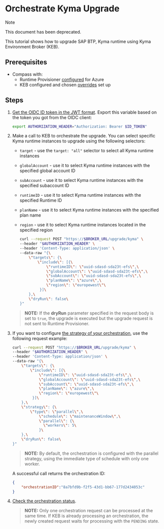 # Orchestrate Kyma Upgrade

> [!NOTE]
> This document has been deprecated.

This tutorial shows how to upgrade SAP BTP, Kyma runtime using Kyma Environment Broker (KEB).

## Prerequisites

- Compass with:
  * Runtime Provisioner [configured](https://github.com/kyma-project/control-plane/blob/main/docs/provisioner/08-02-provisioning-gardener.md) for Azure
  * KEB configured and chosen [overrides](https://kyma-project.io/#/04-operation-guides/operations/03-change-kyma-config-values) set up

## Steps

1. [Get the OIDC ID token in the JWT format](01-10-authorization.md). Export this variable based on the token you got from the OIDC client:

   ```bash
   export AUTHORIZATION_HEADER="Authorization: Bearer $ID_TOKEN"
   ```

2. Make a call to KEB to orchestrate the upgrade. You can select specific Kyma runtime instances to upgrade using the following selectors:

   - `target` - use the `target: "all"` selector to select all Kyma runtime instances
   - `globalAccount` - use it to select Kyma runtime instances with the specified global account ID
   - `subAccount` - use it to select Kyma runtime instances with the specified subaccount ID
   - `runtimeID` - use it to select Kyma runtime instances with the specified Runtime ID
   - `planName` - use it to select Kyma runtime instances with the specified plan name
   - `region` - use it to select Kyma runtime instances located in the specified region

      ```bash
      curl --request POST "https://$BROKER_URL/upgrade/kyma" \
      --header "$AUTHORIZATION_HEADER" \
      --header 'Content-Type: application/json' \
      --data-raw "{\
          \"targets\": {\
              \"include\": [{\
                  \"runtimeID\": \"uuid-sdasd-sda23t-efs\",\
                  \"globalAccount\": \"uuid-sdasd-sda23t-efs\",\
                  \"subAccount\": \"uuid-sdasd-sda23t-efs\",\
                  \"planName\": \"azure\",\
                  \"region\": \"europewest\"\
               }]\
          },\
          \"dryRun\": false\
      }"
      ```

   > **NOTE:** If the **dryRun** parameter specified in the request body is set to `true`, the upgrade is executed but the upgrade request is not sent to Runtime Provisioner.

3. If you want to configure [the strategy of your orchestration](02-50-orchestration.md#strategies), use the following request example:

   ```bash
   curl --request POST "https://$BROKER_URL/upgrade/kyma" \
   --header "$AUTHORIZATION_HEADER" \
   --header 'Content-Type: application/json' \
   --data-raw "{\
       \"targets\": {\
           \"include\": [{\
               \"runtimeID\": \"uuid-sdasd-sda23t-efs\",\
               \"globalAccount\": \"uuid-sdasd-sda23t-efs\",\
               \"subAccount\": \"uuid-sdasd-sda23t-efs\",\
               \"planName\": \"azure\",\
               \"region\": \"europewest\"\
            }]\
       },\
       \"strategy\": {\
           \"type\": \"parallel\",\
               \"schedule\": \"maintenanceWindow\",\
               \"parallel\": {\
                 \"workers\": 5\
               }\
       },\
       \"dryRun\": false\
   }"
   ```

   > **NOTE:** By default, the orchestration is configured with the parallel strategy, using the immediate type of schedule with only one worker.

   A successful call returns the orchestration ID:

      ```json
      {
          "orchestrationID":"8a7bfd9b-f2f5-43d1-bb67-177d2434053c"
      }
      ```

4. [Check the orchestration status](02-70-orchestration-status.md).

   > **NOTE:** Only one orchestration request can be processed at the same time. If KEB is already processing an orchestration, the newly created request waits for processing with the `PENDING` state.